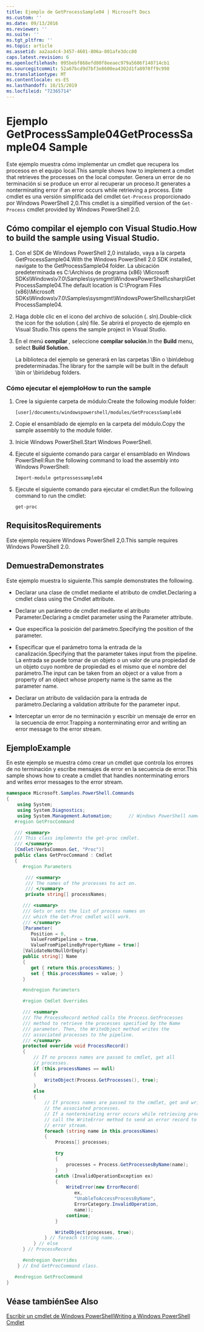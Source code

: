```yaml
---
title: Ejemplo de GetProcessSample04 | Microsoft Docs
ms.custom: ''
ms.date: 09/13/2016
ms.reviewer: ''
ms.suite: ''
ms.tgt_pltfrm: ''
ms.topic: article
ms.assetid: aa2aa4c4-3457-4601-806a-801afe3dcc80
caps.latest.revision: 6
ms.openlocfilehash: 095bebf868efd00f8eeaec979a5606f140714cb1
ms.sourcegitcommit: 52a67bcd9d7bf3e8600ea4302d1fa8970ff9c998
ms.translationtype: MT
ms.contentlocale: es-ES
ms.lasthandoff: 10/15/2019
ms.locfileid: "72365714"
---
```

# <a name="getprocesssample04-sample"></a><span data-ttu-id="d7114-102">Ejemplo GetProcessSample04</span><span class="sxs-lookup"><span data-stu-id="d7114-102">GetProcessSample04 Sample</span></span>

<span data-ttu-id="d7114-103">Este ejemplo muestra cómo implementar un cmdlet que recupera los procesos en el equipo local.</span><span class="sxs-lookup"><span data-stu-id="d7114-103">This sample shows how to implement a cmdlet that retrieves the processes on the local computer.</span></span> <span data-ttu-id="d7114-104">Genera un error de no terminación si se produce un error al recuperar un proceso.</span><span class="sxs-lookup"><span data-stu-id="d7114-104">It generates a nonterminating error if an error occurs while retrieving a process.</span></span> <span data-ttu-id="d7114-105">Este cmdlet es una versión simplificada del cmdlet `Get-Process` proporcionado por Windows PowerShell 2,0.</span><span class="sxs-lookup"><span data-stu-id="d7114-105">This cmdlet is a simplified version of the `Get-Process` cmdlet provided by Windows PowerShell 2.0.</span></span>

## <a name="how-to-build-the-sample-using-visual-studio"></a><span data-ttu-id="d7114-106">Cómo compilar el ejemplo con Visual Studio.</span><span class="sxs-lookup"><span data-stu-id="d7114-106">How to build the sample using Visual Studio.</span></span>

1. <span data-ttu-id="d7114-107">Con el SDK de Windows PowerShell 2,0 instalado, vaya a la carpeta GetProcessSample04.</span><span class="sxs-lookup"><span data-stu-id="d7114-107">With the Windows PowerShell 2.0 SDK installed, navigate to the GetProcessSample04 folder.</span></span> <span data-ttu-id="d7114-108">La ubicación predeterminada es C:\Archivos de programa (x86) \Microsoft SDKs\Windows\v7.0\Samples\sysmgmt\WindowsPowerShell\csharp\GetProcessSample04.</span><span class="sxs-lookup"><span data-stu-id="d7114-108">The default location is C:\Program Files (x86)\Microsoft SDKs\Windows\v7.0\Samples\sysmgmt\WindowsPowerShell\csharp\GetProcessSample04.</span></span>

2. <span data-ttu-id="d7114-109">Haga doble clic en el icono del archivo de solución (. sln).</span><span class="sxs-lookup"><span data-stu-id="d7114-109">Double-click the icon for the solution (.sln) file.</span></span> <span data-ttu-id="d7114-110">Se abrirá el proyecto de ejemplo en Visual Studio.</span><span class="sxs-lookup"><span data-stu-id="d7114-110">This opens the sample project in Visual Studio.</span></span>

3. <span data-ttu-id="d7114-111">En el menú **compilar** , seleccione **compilar solución**.</span><span class="sxs-lookup"><span data-stu-id="d7114-111">In the **Build** menu, select **Build Solution**.</span></span>

    <span data-ttu-id="d7114-112">La biblioteca del ejemplo se generará en las carpetas \Bin o \bin\debug predeterminadas.</span><span class="sxs-lookup"><span data-stu-id="d7114-112">The library for the sample will be built in the default \bin or \bin\debug folders.</span></span>

### <a name="how-to-run-the-sample"></a><span data-ttu-id="d7114-113">Cómo ejecutar el ejemplo</span><span class="sxs-lookup"><span data-stu-id="d7114-113">How to run the sample</span></span>

1. <span data-ttu-id="d7114-114">Cree la siguiente carpeta de módulo:</span><span class="sxs-lookup"><span data-stu-id="d7114-114">Create the following module folder:</span></span>

    `[user]/documents/windowspowershell/modules/GetProcessSample04`

2. <span data-ttu-id="d7114-115">Copie el ensamblado de ejemplo en la carpeta del módulo.</span><span class="sxs-lookup"><span data-stu-id="d7114-115">Copy the sample assembly to the module folder.</span></span>

3. <span data-ttu-id="d7114-116">Inicie Windows PowerShell.</span><span class="sxs-lookup"><span data-stu-id="d7114-116">Start Windows PowerShell.</span></span>

4. <span data-ttu-id="d7114-117">Ejecute el siguiente comando para cargar el ensamblado en Windows PowerShell:</span><span class="sxs-lookup"><span data-stu-id="d7114-117">Run the following command to load the assembly into Windows PowerShell:</span></span>

    `Import-module getprossessample04`

5. <span data-ttu-id="d7114-118">Ejecute el siguiente comando para ejecutar el cmdlet:</span><span class="sxs-lookup"><span data-stu-id="d7114-118">Run the following command to run the cmdlet:</span></span>

    `get-proc`

## <a name="requirements"></a><span data-ttu-id="d7114-119">Requisitos</span><span class="sxs-lookup"><span data-stu-id="d7114-119">Requirements</span></span>

<span data-ttu-id="d7114-120">Este ejemplo requiere Windows PowerShell 2,0.</span><span class="sxs-lookup"><span data-stu-id="d7114-120">This sample requires Windows PowerShell 2.0.</span></span>

## <a name="demonstrates"></a><span data-ttu-id="d7114-121">Demuestra</span><span class="sxs-lookup"><span data-stu-id="d7114-121">Demonstrates</span></span>

<span data-ttu-id="d7114-122">Este ejemplo muestra lo siguiente.</span><span class="sxs-lookup"><span data-stu-id="d7114-122">This sample demonstrates the following.</span></span>

- <span data-ttu-id="d7114-123">Declarar una clase de cmdlet mediante el atributo de cmdlet.</span><span class="sxs-lookup"><span data-stu-id="d7114-123">Declaring a cmdlet class using the Cmdlet attribute.</span></span>

- <span data-ttu-id="d7114-124">Declarar un parámetro de cmdlet mediante el atributo Parameter.</span><span class="sxs-lookup"><span data-stu-id="d7114-124">Declaring a cmdlet parameter using the Parameter attribute.</span></span>

- <span data-ttu-id="d7114-125">Que especifica la posición del parámetro.</span><span class="sxs-lookup"><span data-stu-id="d7114-125">Specifying the position of the parameter.</span></span>

- <span data-ttu-id="d7114-126">Especificar que el parámetro toma la entrada de la canalización.</span><span class="sxs-lookup"><span data-stu-id="d7114-126">Specifying that the parameter takes input from the pipeline.</span></span> <span data-ttu-id="d7114-127">La entrada se puede tomar de un objeto o un valor de una propiedad de un objeto cuyo nombre de propiedad es el mismo que el nombre del parámetro.</span><span class="sxs-lookup"><span data-stu-id="d7114-127">The input can be taken from an object or a value from a property of an object whose property name is the same as the parameter name.</span></span>

- <span data-ttu-id="d7114-128">Declarar un atributo de validación para la entrada de parámetro.</span><span class="sxs-lookup"><span data-stu-id="d7114-128">Declaring a validation attribute for the parameter input.</span></span>

- <span data-ttu-id="d7114-129">Interceptar un error de no terminación y escribir un mensaje de error en la secuencia de error.</span><span class="sxs-lookup"><span data-stu-id="d7114-129">Trapping a nonterminating error and writing an error message to the error stream.</span></span>

## <a name="example"></a><span data-ttu-id="d7114-130">Ejemplo</span><span class="sxs-lookup"><span data-stu-id="d7114-130">Example</span></span>

<span data-ttu-id="d7114-131">En este ejemplo se muestra cómo crear un cmdlet que controla los errores de no terminación y escribe mensajes de error en la secuencia de error.</span><span class="sxs-lookup"><span data-stu-id="d7114-131">This sample shows how to create a cmdlet that handles nonterminating errors and writes error messages to the error stream.</span></span>

```csharp
namespace Microsoft.Samples.PowerShell.Commands
{
    using System;
    using System.Diagnostics;
    using System.Management.Automation;      // Windows PowerShell namespace.
   #region GetProcCommand

   /// <summary>
   /// This class implements the get-proc cmdlet.
   /// </summary>
   [Cmdlet(VerbsCommon.Get, "Proc")]
   public class GetProcCommand : Cmdlet
   {
      #region Parameters

       /// <summary>
       /// The names of the processes to act on.
       /// </summary>
       private string[] processNames;

      /// <summary>
      /// Gets or sets the list of process names on
      /// which the Get-Proc cmdlet will work.
      /// </summary>
      [Parameter(
         Position = 0,
         ValueFromPipeline = true,
         ValueFromPipelineByPropertyName = true)]
      [ValidateNotNullOrEmpty]
      public string[] Name
      {
         get { return this.processNames; }
         set { this.processNames = value; }
      }

      #endregion Parameters

      #region Cmdlet Overrides

      /// <summary>
      /// The ProcessRecord method calls the Process.GetProcesses
      /// method to retrieve the processes specified by the Name
      /// parameter. Then, the WriteObject method writes the
      /// associated processes to the pipeline.
      /// </summary>
      protected override void ProcessRecord()
      {
          // If no process names are passed to cmdlet, get all
          // processes.
          if (this.processNames == null)
          {
              WriteObject(Process.GetProcesses(), true);
          }
          else
          {
              // If process names are passed to the cmdlet, get and write
              // the associated processes.
              // If a nonterminating error occurs while retrieving processes,
              // call the WriteError method to send an error record to the
              // error stream.
              foreach (string name in this.processNames)
              {
                  Process[] processes;

                  try
                  {
                      processes = Process.GetProcessesByName(name);
                  }
                  catch (InvalidOperationException ex)
                  {
                      WriteError(new ErrorRecord(
                         ex,
                         "UnableToAccessProcessByName",
                         ErrorCategory.InvalidOperation,
                         name));
                      continue;
                  }

                  WriteObject(processes, true);
              } // foreach (string name...
          } // else
      } // ProcessRecord

      #endregion Overrides
    } // End GetProcCommand class.

   #endregion GetProcCommand
}
```

## <a name="see-also"></a><span data-ttu-id="d7114-132">Véase también</span><span class="sxs-lookup"><span data-stu-id="d7114-132">See Also</span></span>

[<span data-ttu-id="d7114-133">Escribir un cmdlet de Windows PowerShell</span><span class="sxs-lookup"><span data-stu-id="d7114-133">Writing a Windows PowerShell Cmdlet</span></span>](./writing-a-windows-powershell-cmdlet.md)
